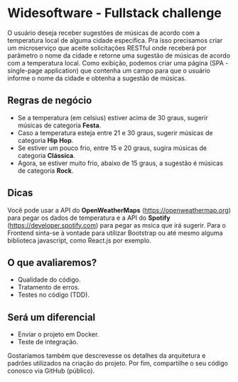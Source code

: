 # Widesoftware - Fullstack challenge
O usuário deseja receber sugestões de músicas de acordo com a temperatura local de alguma cidade específica.
Pra isso precisamos criar um microserviço que aceite solicitações RESTful onde receberá por parâmetro o nome da cidade e retorne uma sugestão de músicas de acordo com a temperatura local.
Como exibição, podemos criar uma página (SPA - single-page application) que contenha um campo para que o usuário informe o nome da cidade e obtenha a sugestão de músicas. 

## Regras de negócio
- Se a temperatura (em celsius) estiver acima de 30 graus, sugerir músicas de categoria **Festa**.
- Caso a temperatura esteja entre 21 e 30 graus, sugerir músicas de categoria **Hip Hop**.
- Se estiver um pouco frio, entre 15 e 20 graus, sugira músicas de categoria **Clássica**.
- Agora, se estiver muito frio, abaixo de 15 graus, a sugestão é músicas de categoria **Rock**.

## Dicas
Você pode usar a API do **OpenWeatherMaps** (https://openweathermap.org) para pegar os dados de temperatura e a API do **Spotify** (https://developer.spotify.com) para pegar as msica que irá sugerir.
Para o Frontend sinta-se à vontade para utilizar Bootstrap ou até mesmo alguma biblioteca javascript, como React.js por exemplo.

## O que avaliaremos?
- Qualidade do código.
- Tratamento de erros.
- Testes no código (TDD).

## Será um diferencial
- Enviar o projeto em Docker.
- Teste de integração.

Gostaríamos também que descrevesse os detalhes da arquitetura e padrões utilizados na criação do projeto.
Por fim, compartilhe o seu código conosco via GitHub (público).
